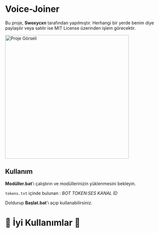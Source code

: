 # Voice-Joiner

Bu proje, **Swoxycxn** tarafından yapılmıştır. Herhangi bir yerde benim diye paylaşılır veya satılır ise MIT License üzerinden işlem görecektir.

<a href="https://cdn.discordapp.com/attachments/1246963243738464406/1261303965098704908/image.png?ex=6692785b&is=669126db&hm=5097d7d9de527e6959bdbdc4d2635c2c469b82ae626c7a30f5e423d691f61ffb&">
  <img src="https://cdn.discordapp.com/attachments/1246963243738464406/1261303965098704908/image.png?ex=6692785b&is=669126db&hm=5097d7d9de527e6959bdbdc4d2635c2c469b82ae626c7a30f5e423d691f61ffb&" alt="Proje Görseli" style="width:400px;"/>
</a>

## Kullanım

**Modüller.bat**'ı çalıştırın ve modüllerinizin yüklenmesini bekleyin.  

`tokens.txt` içinde bulunan : *BOT TOKEN:SES KANAL İD*

Doldurup **Başlat.bat**'ı açıp kullanabilirsiniz.

# 🌟 İyi Kullanımlar 🌟
